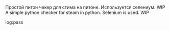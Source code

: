 Простой питон чекер для стима на питоне. Используется селениум. WIP
A simple python checker for steam in python. Selenium is used. WIP

log:pass
